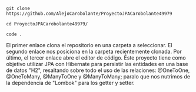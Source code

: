 ```
git clone https://github.com/AlejoCarobolante/ProyectoJPACarobolante49979
```
```
cd ProyectoJPACarobolante49979/
```
```
code .
```

El primer enlace clona el repositorio en una carpeta a seleccionar.
El segundo enlace nos posiciona en la carpeta recientemente clonada.
Por último, el tercer enlace abre el editor de código.
Éste proyecto tiene como objetivo utilizar JPA con Hibernate para persistir las entidades en una base de datos "H2", resaltando sobre todo el uso de las relaciones: @OneToOne, @OneToMany, @ManyToOne y @ManyToMany; paralo que nos nutrimos de la dependencia de "Lombok" para los getter y setter.
